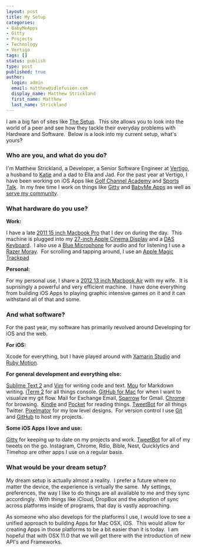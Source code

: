 ```yaml
---
layout: post
title: My Setup
categories:
- BabyMeApps
- Gitty
- Projects
- Technology
- Vertigo
tags: []
status: publish
type: post
published: true
author:
  login: admin
  email: matthew@idlefusion.com
  display_name: Matthew Strickland
  first_name: Matthew
  last_name: Strickland
---
```

I am a big fan of sites like [The Setup](http://usesthis.com).  This site allows you to look into the world of a peer and see how they tackle their everyday problems with Hardware and Software.  Below is a look into my current setup, what's yours?

### Who are you, and what do you do?

I'm Matthew Strickland, a Developer, a Senior Software Engineer at [Vertigo](http://vertigo.com), a husband to [Katie](http://katiestrickland.com) and a dad to Ella and Jad. For the past year at Vertigo, I have been working on iOS Apps like [Golf Channel Academy](https://itunes.apple.com/us/app/golf-channel-academy/id583390285?mt=8) and [Sports Talk](https://itunes.apple.com/us/app/nbc-sports-talk/id407853742?mt=8).  In my free time I work on things like [Gitty](http://gittyapp.com) and [BabyMe Apps](http://babymeapps.com) as well as [serve my community](http://ssrevolution.com).

### What hardware do you use?

**Work:**

I have a late [2011 15 inch Macbook Pro](http://www.amazon.com/gp/product/B0074712UY/ref=as_li_ss_tl?ie=UTF8&amp;camp=1789&amp;creative=390957&amp;creativeASIN=B0074712UY&amp;linkCode=as2&amp;tag=cfresource-20) that I dev on during the day.  This machine is plugged into my [27-inch Apple Cinema Display](http://www.amazon.com/Apple-Thunderbolt-Display-MC914LL-VERSION/dp/B004YLCKYA/ref=dp_ob_title_ce) and a [DAS Keyboard](http://www.amazon.com/gp/product/B003ZG9T62/ref=as_li_ss_tl?ie=UTF8&amp;camp=1789&amp;creative=390957&amp;creativeASIN=B003ZG9T62&amp;linkCode=as2&amp;tag=cfresource-20).  I also use a [Blue Microphone](http://www.amazon.com/gp/product/B002OO333Q/ref=as_li_ss_tl?ie=UTF8&amp;camp=1789&amp;creative=390957&amp;creativeASIN=B002OO333Q&amp;linkCode=as2&amp;tag=cfresource-20) for audio and for listening I use a [Razer Moray](http://www.amazon.com/gp/product/B002HMCBOW/ref=as_li_ss_tl?ie=UTF8&amp;camp=1789&amp;creative=390957&amp;creativeASIN=B002HMCBOW&amp;linkCode=as2&amp;tag=cfresource-20).  For scrolling and tapping around, I use an [Apple Magic Trackpad](http://www.apple.com/magictrackpad/)

**Personal:**

For my personal use, I share a [2012 13 inch Macbook Air](http://www.amazon.com/gp/product/B00746YPQI/ref=as_li_ss_tl?ie=UTF8&amp;camp=1789&amp;creative=390957&amp;creativeASIN=B00746YPQI&amp;linkCode=as2&amp;tag=cfresource-20) with my wife.  It is suprisingly a powerful and very efficient machine.  I have done everything from building iOS Apps to playing graphic intensive games on it and it can withstand all of that and some.

### And what software?

For the past year, my software has primarily revolved around Developing for iOS and the web.

**For iOS:**

Xcode for everything, but I have played around with [Xamarin Studio](http://xamarin.com) and [Ruby Motion](http://rubymotion.com).

**For general development and everything else:**

[Sublime Text 2](http://www.sublimetext.com/) and [Vim](https://code.google.com/p/macvim/) for writing code and text. [Mou](http://mouapp.com/) for Markdown writing. [iTerm 2](http://www.iterm2.com/#/section/home) for all things console. [GitHub for Mac](http://mac.github.com/) for when I want to visualize my git flow. Mail for Exchange Email, [Sparrow](http://sparrowmailapp.com/mac.php) for Gmail. [Chrome](https://www.google.com/intl/en/chrome/browser/) for browsing.  [Kindle](https://itunes.apple.com/us/app/kindle/id405399194?mt=12) and [Pocket](https://itunes.apple.com/us/app/pocket/id568494494?mt=12) for reading things. [TweetBot](http://tapbots.com/software/tweetbot/mac/) for all things Twitter. [Pixelmator](https://itunes.apple.com/us/app/pixelmator/id407963104?mt=12) for my low level designs.  For version control I use [Git](http://git-scm.com) and [GitHub](http://github.com) to host my projects.

**Some iOS Apps I love and use:**

[Gitty](http://gittyapp.com) for keeping up to date on my projects and work. [TweetBot](http://tapbots.com/software/tweetbot/) for all of my tweets on the go. Instagram, Chrome, Rdio, Bible, Nest, Quicklytics and Timehop are other apps I use on a regular basis.

### What would be your dream setup?

My dream setup is actually almost a reality.  I prefer a future where no matter the device, the experience is virtually the same.  My settings, preferences, the way I like to do things are all available to me and they sync accordingly.  With things like iCloud, DropBox and the adoption of sync across platforms inside of programs, that day is vastly approaching.

As someone who also develops for the platforms I use, I would love to see a unified approach to building Apps for Mac OSX, iOS.  This would allow for creating Apps in those platforms to be a bit easier than it is today.  I am hopeful that with OSX 11.0 that we will get there with the introduction of new API's and Frameworks.
